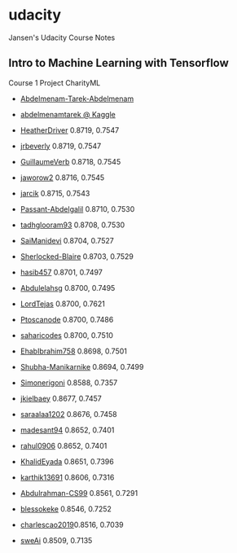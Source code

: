 # udacity
Jansen's Udacity Course Notes

## Intro to Machine Learning with Tensorflow
Course 1 Project CharityML

- [Abdelmenam-Tarek-Abdelmenam](https://github.com/Abdelmenam-Tarek-Abdelmenam/Finding-Donors-for-CharityML-/blob/main/donors.ipynb)
- [abdelmenamtarek @ Kaggle](https://www.kaggle.com/abdelmenamtarek/finding-donors-for-charityml)

- [HeatherDriver](https://github.com/HeatherDriver/Supervised-ML/blob/main/Finding_Donors.ipynb) 0.8719, 0.7547
- [jrbeverly](https://github.com/jrbeverly/charityml/blob/master/notebook.ipynb) 0.8719, 0.7547
- [GuillaumeVerb](https://github.com/GuillaumeVerb/ML-finding-donors/blob/main/finding_donors.ipynb) 0.8718, 0.7545
- [jaworow2](https://github.com/jaworow2/udacityIntroMlProject1/blob/master/finding_donors/finding_donors.ipynb) 0.8716, 0.7545

- [jarcik](https://github.com/jarcik/Udacity-IMLP-Finding-donors-to-charityml/blob/main/finding_donors.ipynb) 0.8715, 0.7543
- [Passant-Abdelgalil](https://github.com/Passant-Abdelgalil/Finding-Donors-for-CharityML/blob/main/finding_donors.ipynb) 0.8710, 0.7530
- [tadhglooram93](https://github.com/tadhglooram93/Udacity-Machine-Learning-Course---Supervised-ML---Project-1--Finding-Donors-for-CharityML/blob/main/finding_donors.ipynb) 0.8708, 0.7530 

- [SaiManidevi](https://github.com/SaiManidevi/Finding-Donors-for-CharityML/blob/main/finding_donors.ipynb) 0.8704, 0.7527
- [Sherlocked-Blaire](https://github.com/Sherlocked-Blaire/Finding-Donors-For-CharityML/blob/master/finding_donors.ipynb) 0.8703, 0.7529
- [hasib457](https://github.com/hasib457/Finding-Donors-For-CharityML/blob/main/finding_donors.ipynb) 0.8701, 0.7497

- [Abdulelahsg](https://github.com/Abdulelahsg/Finding-Donors-for-CharityML/blob/main/finding_donors.ipynb) 0.8700, 0.7495
- [LordTejas](https://github.com/LordTejas/CharityML/blob/main/finding_donors.ipynb) 0.8700, 0.7621
- [Ptoscanode](https://github.com/Ptoscanode/Udacity-Finding-Donors-For-CharityML/blob/main/toscano_paulo_finding_donors.ipynb) 0.8700, 0.7486

- [saharicodes](https://github.com/saharicodes/Finding_Donners_CharityML/blob/main/finding_donors.ipynb) 0.8700, 0.7510

- [EhabIbrahim758](https://github.com/EhabIbrahim758/Finding-Donors-For-CharityML-Project/blob/main/finding_donors.ipynb) 0.8698, 0.7501
- [Shubha-Manikarnike](https://github.com/Shubha-Manikarnike/finding_donors/blob/main/finding_donors.ipynb) 0.8694, 0.7499
- [Simonerigoni](https://github.com/simonerigoni/finding_donors_project/blob/main/finding_donors.ipynb) 0.8588, 0.7357
- [jkielbaey](https://github.com/jkielbaey/mlnd-donors-for-charityml/blob/master/finding_donors.ipynb) 0.8677, 0.7457
- [saraalaa1202](https://github.com/saraalaa1202/Finding-Donors-for-CharityML/blob/main/finding_donors.ipynb) 0.8676, 0.7458
- [madesant94](https://github.com/madesant94/finding_donors/blob/main/finding_donors.ipynb) 0.8652, 0.7401
- [rahul0906](https://github.com/rahul0906/Finding-Donors-for-CharityML/blob/main/finding_donors-Copy2.ipynb) 0.8652, 0.7401
- [KhalidEyada](https://github.com/KhalidEyada/Finding-Donors-for-CharityML/blob/main/finding_donors.ipynb) 0.8651, 0.7396
- [karthik13691](https://github.com/karthik13691/Udacity_NanoDegree-Finding_donors-Supervised-Learning/blob/main/finding_donors.ipynb) 0.8606, 0.7316

- [Abdulrahman-CS99](https://github.com/Abdulrahman-CS99/Finding_Donors_For_CharityML/blob/main/finding_donors.ipynb) 0.8561, 0.7291
- [blessokeke](https://github.com/blessokeke/Finding-Donors-for-CharityML/blob/main/finding_donors.ipynb) 0.8546, 0.7252
- [charlescao2019](https://github.com/charlescao2019/finding_donors/blob/main/finding_donors.ipynb)0.8516, 0.7039
- [sweAi](https://github.com/sweAi/Finding-Donors-for-CharityML/blob/main/Finding%20Donors%20for%20CharityML/finding_donors.ipynb) 0.8509, 0.7135


